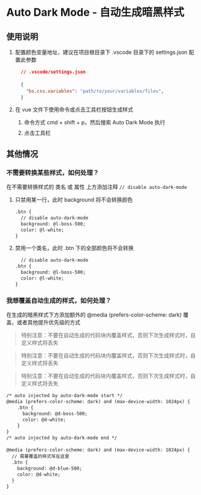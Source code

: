 # Auto Dark Mode - 自动生成暗黑样式

## 使用说明

1. 配置颜色变量地址，建议在项目根目录下 .vscode 目录下的 settings.json 配置此参数

    ``` json
      // .vscode/settings.json

      {
        "bs.css.variables": "path/to/your/variables/files",
      }
    ```

2. 在 vue 文件下使用命令或点击工具栏按钮生成样式
      1. 命令方式 cmd + shift + p，然后搜索 Auto Dark Mode 执行
      2. 点击工具栏 ![moon](icon-moon.png)

## 其他情况

### 不需要转换某些样式，如何处理？

在不需要转换样式的 类名 或 属性 上方添加注释 `// disable auto-dark-mode`

1. 只禁用某一行，此时 background 将不会转换颜色

    ``` less
    .btn {
      // disable auto-dark-mode
      background: @l-boss-500;
      color: @l-white;
    }
    ```

2. 禁用一个类名，此时 .btn 下的全部颜色将不会转换

    ``` less
      // disable auto-dark-mode
    .btn {
      background: @l-boss-500;
      color: @l-white;
    }
    ```

### 我想覆盖自动生成的样式，如何处理？

在生成的暗黑样式下方添加额外的 @media (prefers-color-scheme: dark) 覆盖，或者其他提升优先级的方式

> 特别注意：不要在自动生成的代码块内覆盖样式，否则下次生成样式时，自定义样式将丢失

> 特别注意：不要在自动生成的代码块内覆盖样式，否则下次生成样式时，自定义样式将丢失

> 特别注意：不要在自动生成的代码块内覆盖样式，否则下次生成样式时，自定义样式将丢失

``` less
/* auto injected by auto-dark-mode start */
@media (prefers-color-scheme: dark) and (max-device-width: 1024px) {
    .btn {
      background: @d-boss-500;
      color: @d-white;
    }
}
/* auto injected by auto-dark-mode end */

@media (prefers-color-scheme: dark) and (max-device-width: 1024px) {
  // 需要覆盖的样式写在这里
  .btn {
    background: @d-blue-500;
    color: @d-white;
  }
}
```
